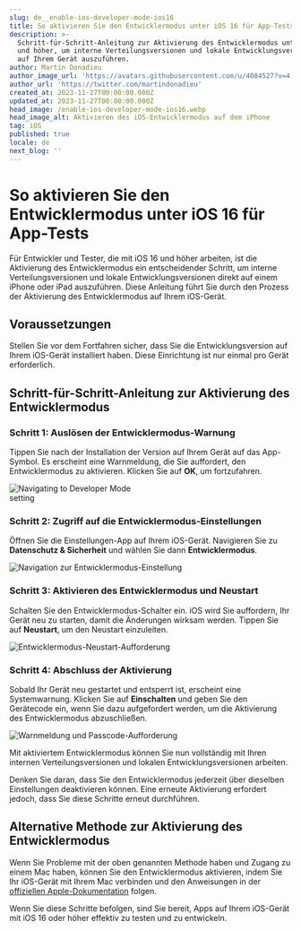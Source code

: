 ```yaml
---
slug: de__enable-ios-developer-mode-ios16
title: So aktivieren Sie den Entwicklermodus unter iOS 16 für App-Tests
description: >-
  Schritt-für-Schritt-Anleitung zur Aktivierung des Entwicklermodus unter iOS 16
  und höher, um interne Verteilungsversionen und lokale Entwicklungsversionen
  auf Ihrem Gerät auszuführen.
author: Martin Donadieu
author_image_url: 'https://avatars.githubusercontent.com/u/4084527?v=4'
author_url: 'https://twitter.com/martindonadieu'
created_at: 2023-11-27T00:00:00.000Z
updated_at: 2023-11-27T00:00:00.000Z
head_image: /enable-ios-developer-mode-ios16.webp
head_image_alt: Aktivieren des iOS-Entwicklermodus auf dem iPhone
tag: iOS
published: true
locale: de
next_blog: ''
---
```


# So aktivieren Sie den Entwicklermodus unter iOS 16 für App-Tests

Für Entwickler und Tester, die mit iOS 16 und höher arbeiten, ist die Aktivierung des Entwicklermodus ein entscheidender Schritt, um interne Verteilungsversionen und lokale Entwicklungsversionen direkt auf einem iPhone oder iPad auszuführen. Diese Anleitung führt Sie durch den Prozess der Aktivierung des Entwicklermodus auf Ihrem iOS-Gerät.

## Voraussetzungen

Stellen Sie vor dem Fortfahren sicher, dass Sie die Entwicklungsversion auf Ihrem iOS-Gerät installiert haben. Diese Einrichtung ist nur einmal pro Gerät erforderlich.

## Schritt-für-Schritt-Anleitung zur Aktivierung des Entwicklermodus

### Schritt 1: Auslösen der Entwicklermodus-Warnung

Tippen Sie nach der Installation der Version auf Ihrem Gerät auf das App-Symbol. Es erscheint eine Warnmeldung, die Sie auffordert, den Entwicklermodus zu aktivieren. Klicken Sie auf **OK**, um fortzufahren.

<div class="mx-auto" style="width: 50%;">
  <img src="/ios-16-developer-mode-0.webp" alt="Navigating to Developer Mode setting">
</div>

### Schritt 2: Zugriff auf die Entwicklermodus-Einstellungen

Öffnen Sie die Einstellungen-App auf Ihrem iOS-Gerät. Navigieren Sie zu **Datenschutz & Sicherheit** und wählen Sie dann **Entwicklermodus**.

![Navigation zur Entwicklermodus-Einstellung](/ios-16-developer-mode-1.webp)

### Schritt 3: Aktivieren des Entwicklermodus und Neustart

Schalten Sie den Entwicklermodus-Schalter ein. iOS wird Sie auffordern, Ihr Gerät neu zu starten, damit die Änderungen wirksam werden. Tippen Sie auf **Neustart**, um den Neustart einzuleiten.

![Entwicklermodus-Neustart-Aufforderung](/ios-16-developer-mode-2.webp)

### Schritt 4: Abschluss der Aktivierung

Sobald Ihr Gerät neu gestartet und entsperrt ist, erscheint eine Systemwarnung. Klicken Sie auf **Einschalten** und geben Sie den Gerätecode ein, wenn Sie dazu aufgefordert werden, um die Aktivierung des Entwicklermodus abzuschließen.

![Warnmeldung und Passcode-Aufforderung](/ios-16-developer-mode-3.webp)

Mit aktiviertem Entwicklermodus können Sie nun vollständig mit Ihren internen Verteilungsversionen und lokalen Entwicklungsversionen arbeiten.

Denken Sie daran, dass Sie den Entwicklermodus jederzeit über dieselben Einstellungen deaktivieren können. Eine erneute Aktivierung erfordert jedoch, dass Sie diese Schritte erneut durchführen.

## Alternative Methode zur Aktivierung des Entwicklermodus

Wenn Sie Probleme mit der oben genannten Methode haben und Zugang zu einem Mac haben, können Sie den Entwicklermodus aktivieren, indem Sie Ihr iOS-Gerät mit Ihrem Mac verbinden und den Anweisungen in der [offiziellen Apple-Dokumentation](https://developer.apple.com/documentation/xcode/enabling-developer-mode-on-a-device/) folgen.

Wenn Sie diese Schritte befolgen, sind Sie bereit, Apps auf Ihrem iOS-Gerät mit iOS 16 oder höher effektiv zu testen und zu entwickeln.